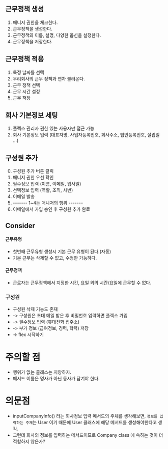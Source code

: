 ## 근무정책 생성
1. 매니저 권한을 체크한다.
2. 근무정책을 생성한다.
3. 근무정책의 이름, 설명, 다양한 옵션을 설정한다.
4. 근무정책을 저장한다.

## 근무정책 적용 
1. 특정 날짜를 선택
2. 우리회사의 근무 정책과 연차 불러온다. 
3. 근무 정책 선택
4. 근무 시간 설정
5. 근무 저장


## 회사 기본정보 세팅
1. 플렉스 관리자 권한 있는 사용자만 접근 가능
2. 회사 기본정보 입력 (대표자명, 사업자등록번호, 회사주소, 법인등록번호, 설립일 ...)


## 구성원 추가
0. 구성원 추가 버튼 클릭
1. 매니저 권한 우선 확인
2. 필수정보 입력 (이름, 이메일, 입사일)
3. 선택정보 입력 (역할, 조직, 사번)
4. 이메일 발송
5. ------- 1~4는 매니저의 행위 ------- 
6. 이메일에서 가입 승인 후 구성원 추가 완료


## Consider
#### 근무유형
- 첫번째 근무유형 생성시 기본 근무 유형이 된다.(자동)
- 기본 근무는 삭제할 수 없고, 수정만 가능하다.

#### 근무정책
- 근로자는 근무정책에서 지정한 시간, 요일 외의 시간/요일에 근무할 수 없다. 

### 구성원
- 구성원 삭제 기능도 존재
- -> 구성원은 초대 메일 받은 후 비밀번호 입력하면 플렉스 가입
- ->  필수정보 입력 (휴대전화 집주소)
- -> 부가 정보 (급여정보, 경력, 학력) 저장 
- -> flex 시작하기

# 주의할 점
- 행위가 없는 클래스는 지양하자. 
- 메서드 이름은 명사가 아닌 동사가 담겨야 한다.


# 의문점 
- inputCompanyInfo() 라는 회사정보 입력 메서드의 주체를 생각해보면, `정보를 입력하는 주체`는 User 이기 때문에 User 클래스에 해당 메서드를 생성해야한다고 생각. 
- 그런데 회사의 정보를 입력하는 메서드이므로 Company class 에 속하는 것이 더 적합하지 않은가?
